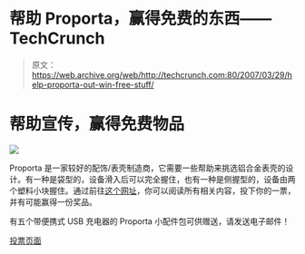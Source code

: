 # 帮助 Proporta，赢得免费的东西——TechCrunch

> 原文：<https://web.archive.org/web/http://techcrunch.com:80/2007/03/29/help-proporta-out-win-free-stuff/>

# 帮助宣传，赢得免费物品

![](img/5bcc2ad7a2ee9704b003ee439add87ef.png)

Proporta 是一家较好的配饰/表壳制造商，它需要一些帮助来挑选铝合金表壳的设计。有一种是袋型的，设备滑入后可以完全握住，也有一种是侧握型的，设备由两个塑料小块握住。通过前往[这个网址](https://web.archive.org/web/20210304174953/http://www.proporta.com/static.php?id=vote_case)，你可以阅读所有相关内容，投下你的一票，并有可能赢得一份奖品。

有五个带便携式 USB 充电器的 Proporta 小配件包可供赠送，请发送电子邮件！

[投票页面](https://web.archive.org/web/20210304174953/http://www.proporta.com/static.php?id=vote_case)